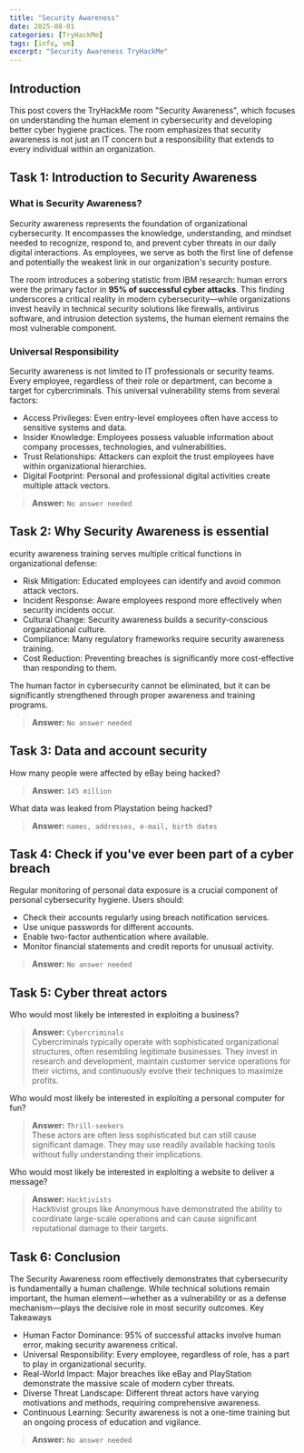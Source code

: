 ```yaml
---
title: "Security Awareness"
date: 2025-08-01
categories: [TryHackMe]
tags: [info, vm]
excerpt: "Security Awareness TryHackMe"
---
```


## Introduction
This post covers the TryHackMe room "Security Awareness", which focuses on understanding the human element in cybersecurity and developing better cyber hygiene practices. The room emphasizes that security awareness is not just an IT concern but a responsibility that extends to every individual within an organization.

## Task 1: Introduction to Security Awareness

### What is Security Awareness?

Security awareness represents the foundation of organizational cybersecurity. It encompasses the knowledge, understanding, and mindset needed to recognize, respond to, and prevent cyber threats in our daily digital interactions. As employees, we serve as both the first line of defense and potentially the weakest link in our organization's security posture.

The room introduces a sobering statistic from IBM research: human errors were the primary factor in **95% of successful cyber attacks**. This finding underscores a critical reality in modern cybersecurity—while organizations invest heavily in technical security solutions like firewalls, antivirus software, and intrusion detection systems, the human element remains the most vulnerable component.

### Universal Responsibility


Security awareness is not limited to IT professionals or security teams. Every employee, regardless of their role or department, can become a target for cybercriminals. This universal vulnerability stems from several factors:

- Access Privileges: Even entry-level employees often have access to sensitive systems and data.
- Insider Knowledge: Employees possess valuable information about company processes, technologies, and vulnerabilities.
- Trust Relationships: Attackers can exploit the trust employees have within organizational hierarchies.
- Digital Footprint: Personal and professional digital activities create multiple attack vectors.


> **Answer:** `No answer needed`

## Task 2: Why Security Awareness is essential

ecurity awareness training serves multiple critical functions in organizational defense:

- Risk Mitigation: Educated employees can identify and avoid common attack vectors.
- Incident Response: Aware employees respond more effectively when security incidents occur.
- Cultural Change: Security awareness builds a security-conscious organizational culture.
- Compliance: Many regulatory frameworks require security awareness training.
- Cost Reduction: Preventing breaches is significantly more cost-effective than responding to them.

The human factor in cybersecurity cannot be eliminated, but it can be significantly strengthened through proper awareness and training programs.

> **Answer:** `No answer needed`

## Task 3: Data and account security

How many people were affected by eBay being hacked?
> **Answer:** `145 million`

What data was leaked from Playstation being hacked?
> **Answer:** `names, addresses, e-mail, birth dates`

## Task 4: Check if you've ever been part of a cyber breach

Regular monitoring of personal data exposure is a crucial component of personal cybersecurity hygiene. Users should:

- Check their accounts regularly using breach notification services.
- Use unique passwords for different accounts.
- Enable two-factor authentication where available.
- Monitor financial statements and credit reports for unusual activity.

> **Answer:** `No answer needed`


## Task 5: Cyber threat actors
Who would most likely be interested in exploiting a business? 
> **Answer:** `Cybercriminals` <br>
Cybercriminals typically operate with sophisticated organizational structures, often resembling legitimate businesses. They invest in research and development, maintain customer service operations for their victims, and continuously evolve their techniques to maximize profits.


Who would most likely be interested in exploiting a personal computer for fun? 
> **Answer:** `Thrill-seekers` <br>
These actors are often less sophisticated but can still cause significant damage. They may use readily available hacking tools without fully understanding their implications.


Who would most likely be interested in exploiting a website to deliver a message? 
> **Answer:** `Hacktivists` <br>
Hacktivist groups like Anonymous have demonstrated the ability to coordinate large-scale operations and can cause significant reputational damage to their targets.


## Task 6: Conclusion

The Security Awareness room effectively demonstrates that cybersecurity is fundamentally a human challenge. While technical solutions remain important, the human element—whether as a vulnerability or as a defense mechanism—plays the decisive role in most security outcomes.
Key Takeaways

- Human Factor Dominance: 95% of successful attacks involve human error, making security awareness critical.
- Universal Responsibility: Every employee, regardless of role, has a part to play in organizational security.
- Real-World Impact: Major breaches like eBay and PlayStation demonstrate the massive scale of modern cyber threats.
- Diverse Threat Landscape: Different threat actors have varying motivations and methods, requiring comprehensive awareness.
- Continuous Learning: Security awareness is not a one-time training but an ongoing process of education and vigilance.


> **Answer:** `No answer needed`